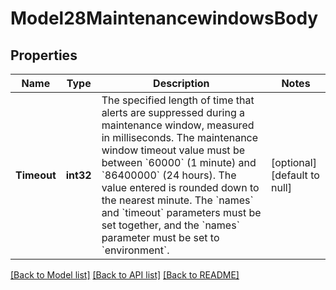 # Model28MaintenancewindowsBody

## Properties
Name | Type | Description | Notes
------------ | ------------- | ------------- | -------------
**Timeout** | **int32** | The specified length of time that alerts are suppressed during a maintenance window, measured in milliseconds. The maintenance window timeout value must be between &#x60;60000&#x60; (1 minute) and &#x60;86400000&#x60; (24 hours). The value entered is rounded down to the nearest minute. The &#x60;names&#x60; and &#x60;timeout&#x60; parameters must be set together, and the &#x60;names&#x60; parameter must be set to &#x60;environment&#x60;. | [optional] [default to null]

[[Back to Model list]](../README.md#documentation-for-models) [[Back to API list]](../README.md#documentation-for-api-endpoints) [[Back to README]](../README.md)

